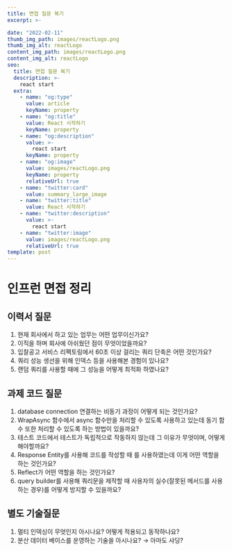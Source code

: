 ```yaml
---
title: 면접 질문 복기
excerpt: >-

date: "2022-02-11"
thumb_img_path: images/reactLogo.png
thumb_img_alt: reactLogo
content_img_path: images/reactLogo.png
content_img_alt: reactLogo
seo:
  title: 면접 질문 복기
  description: >-
    react start
  extra:
    - name: "og:type"
      value: article
      keyName: property
    - name: "og:title"
      value: React 시작하기
      keyName: property
    - name: "og:description"
      value: >-
        react start
      keyName: property
    - name: "og:image"
      value: images/reactLogo.png
      keyName: property
      relativeUrl: true
    - name: "twitter:card"
      value: summary_large_image
    - name: "twitter:title"
      value: React 시작하기
    - name: "twitter:description"
      value: >-
        react start
    - name: "twitter:image"
      value: images/reactLogo.png
      relativeUrl: true
template: post
---
```


# 인프런 면접 정리

## 이력서 질문

1. 현재 회사에서 하고 있는 업무는 어떤 업무이신가요?
2. 이직을 하며 회사에 아쉬웠던 점이 무엇이었을까요?
3. 입찰공고 서비스 리펙토링에서 60초 이상 걸리는 쿼리 단축은 어떤 것인가요?
4. 쿼리 성능 생선을 위해 인덱스 등을 사용해본 경험이 있나요?
5. 랜덤 쿼리를 사용할 때에 그 성능을 어떻게 최적화 하였나요?

## 과제 코드 질문

1. database connection 연결하는 비동기 과정이 어떻게 되는 것인가요?
2. WrapAsync 함수에서 async 함수만을 처리할 수 있도록 사용하고 있는데 동기 함수 또한 처리할 수 있도록 하는 방법이 있을까요?
3. 테스트 코드에서 테스트가 독립적으로 작동하지 않는데 그 이유가 무엇이며, 어떻게 해야할까요?
4. Response Entity를 사용해 코드를 작성할 때 <T>를 사용하였는데 이게 어떤 역할을 하는 것인가요?
5. Reflect가 어떤 역할을 하는 것인가요?
6. query builder를 사용해 쿼리문을 제작할 때 사용자의 실수(잘못된 메서드를 사용하는 경우)를 어떻게 방지할 수 있을까요?

## 별도 기술질문

1. 멀티 인덱싱이 무엇인지 아시나요? 어떻게 적용되고 동작하나요?
2. 분산 데이터 베이스를 운영하는 기술을 아시나요? → 아마도 샤딩?